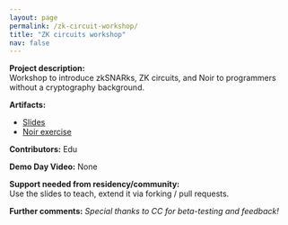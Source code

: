 ```yaml
---
layout: page
permalink: /zk-circuit-workshop/
title: "ZK circuits workshop"
nav: false
---
```


**Project description:**  
Workshop to introduce zkSNARks, ZK circuits, and Noir to programmers without a cryptography background.

**Artifacts:**

- [Slides](https://github.com/ed255/sudoku-noir/blob/main/zk-circuits-slides.pdf)
- [Noir exercise](https://github.com/ed255/sudoku-noir/)

**Contributors:**
Edu

**Demo Day Video:**
None

**Support needed from residency/community:**  
Use the slides to teach, extend it via forking / pull requests.

**Further comments:**
_Special thanks to CC for beta-testing and feedback!_
